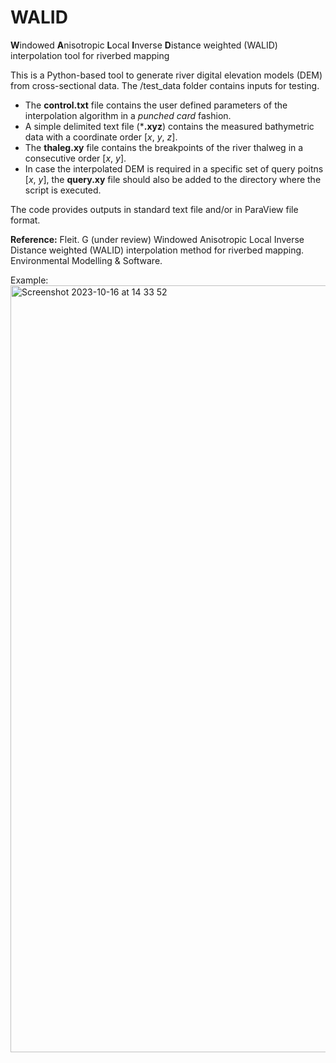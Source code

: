# WALID
**W**indowed **A**nisotropic **L**ocal **I**nverse **D**istance weighted (WALID) interpolation tool for riverbed mapping

This is a Python-based tool to generate river digital elevation models (DEM) from cross-sectional data.
The /test_data folder contains inputs for testing.

- The **control.txt** file contains the user defined parameters of the interpolation algorithm in a _punched card_ fashion.
- A simple delimited text file (***.xyz**) contains the measured bathymetric data with a coordinate order [_x_, _y_, _z_].
- The **thaleg.xy** file contains the breakpoints of the river thalweg in a consecutive order [_x_, _y_].
- In case the interpolated DEM is required in a specific set of query poitns [_x_, _y_], the **query.xy** file should also be added to the directory where the script is executed.

The code provides outputs in standard text file and/or in ParaView file format.

**Reference:** Fleit. G (under review) Windowed Anisotropic Local Inverse Distance weighted (WALID) interpolation method for riverbed mapping. Environmental Modelling & Software.

Example:
<img width="1227" alt="Screenshot 2023-10-16 at 14 33 52" src="https://github.com/fleitgabor/WALID/assets/49308041/a5a6b49e-de30-4a4c-b915-d073907334b0">
